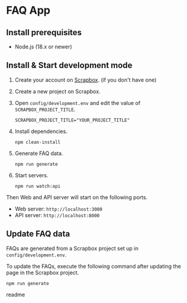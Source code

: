 # FAQ App

## Install prerequisites

- Node.js (18.x or newer)

## Install & Start development mode

1. Create your account on [Scrapbox](https://scrapbox.io/). (if you don't have one)

2. Create a new project on Scrapbox. 

3. Open `config/development.env` and edit the value of `SCRAPBOX_PROJECT_TITLE`.

    ```:text
    SCRAPBOX_PROJECT_TITLE="YOUR_PROJECT_TITLE"
    ```

4. Install dependencies.

    ```:console
    npm clean-install
    ```
5. Generate FAQ data.

    ```:console
    npm run generate
    ```
6. Start servers.

    ```:console
    npm run watch:api
    ```

Then Web and API server will start on the following ports.

- Web server: `http://localhost:3000`
- API server: `http://localhost:8000`

## Update FAQ data

FAQs are generated from a Scrapbox project set up in `config/development.env`.

To update the FAQs, execute the following command after updating the page in the Scrapbox project.

```:console
npm run generate
```
readme